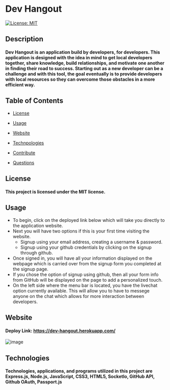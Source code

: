 # Dev Hangout

[![License: MIT](https://img.shields.io/badge/License-MIT-yellow.svg)](https://opensource.org/licenses/MIT)

## Description

#### Dev Hangout is an application build by developers, for developers. This application is designed with the idea in mind to get local developers together, share knowledge, build relationships, and motivate one another in finding their road to success. Starting out as a new developer can be a challenge and with this tool, the goal eventually is to provide developers with local resources so they can overcome those obstacles in a more efficient way.

## Table of Contents

* [License](#license)

* [Usage](#usage)

* [Website](#website)

* [Technpologies](#technologies)

* [Contribute](#contribute)

* [Questions](#questions)

## License

#### This project is licensed under the MIT license.

## Usage

* To begin, click on the deployed link below which will take you directly to the application website.
* Next you will have two options if this is your first time visiting the website.
    * Signup using your email address, creating a username & password.
    * Signup using your github credentials by clicking on the signup through github.
* Once signed in, you will have all your information displayed on the webpage which is carried over from the signup form you completed at the signup page.
* If you chose the option of signup using github, then all your form info from GitHub will be displayed on the page to add a personalized touch.
* On the left side where the menu bar is located, you have the livechat option currently available. This will allow you to have to messege anyone on the chat which allows for more interaction between developers.

## Website

#### Deploy Link: https://dev-hangout.herokuapp.com/
![image](https://user-images.githubusercontent.com/71519918/102521815-ffeeb380-405a-11eb-9915-df9b50852faf.png)

## Technologies

#### Technologies, applications, and programs utilized in this project are Express.js, Node.js, JavaScript, CSS3, HTML5, SocketIo, GitHub API, Github OAuth, Passport.js